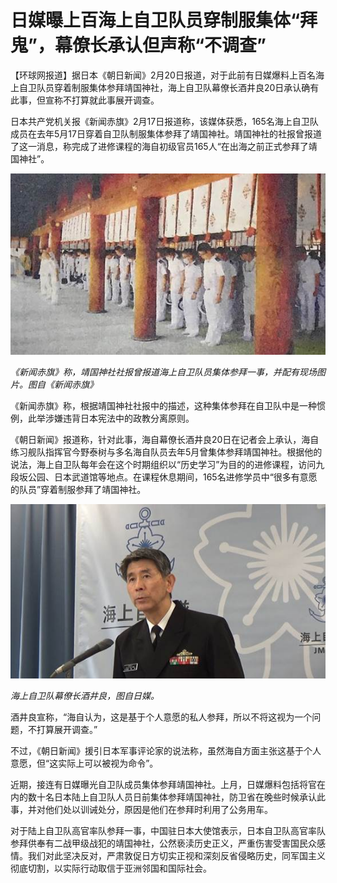# 日媒曝上百海上自卫队员穿制服集体“拜鬼”，幕僚长承认但声称“不调查”

【环球网报道】据日本《朝日新闻》2月20日报道，对于此前有日媒爆料上百名海上自卫队员穿着制服集体参拜靖国神社，海上自卫队幕僚长酒井良20日承认确有此事，但宣称不打算就此事展开调查。

日本共产党机关报《新闻赤旗》2月17日报道称，该媒体获悉，165名海上自卫队成员在去年5月17日穿着自卫队制服集体参拜了靖国神社。靖国神社的社报曾报道了这一消息，称完成了进修课程的海自初级官员165人“在出海之前正式参拜了靖国神社”。

![db5b45d8117bc352ed22c57fc61708cd.jpg](https://raw.githubusercontent.com/qqhsx/qqnews_image/main/2024/02/21/日媒曝上百海上自卫队员穿制服集体“拜鬼”，幕僚长承认但声称“不调查”/db5b45d8117bc352ed22c57fc61708cd.jpg)

 _《新闻赤旗》称，靖国神社社报曾报道海上自卫队员集体参拜一事，并配有现场图片。图自《新闻赤旗》_

《新闻赤旗》称，根据靖国神社社报中的描述，这种集体参拜在自卫队中是一种惯例，此举涉嫌违背日本宪法中的政教分离原则。

《朝日新闻》报道称，针对此事，海自幕僚长酒井良20日在记者会上承认，海自练习舰队指挥官今野泰树与多名海自队员去年5月曾集体参拜靖国神社。根据他的说法，海上自卫队每年会在这个时期组织以“历史学习”为目的的进修课程，访问九段坂公园、日本武道馆等地点。在课程休息期间，165名进修学员中“很多有意愿的队员”穿着制服参拜了靖国神社。

![10792d359077d1d3893a568e8f104742.jpg](https://raw.githubusercontent.com/qqhsx/qqnews_image/main/2024/02/21/日媒曝上百海上自卫队员穿制服集体“拜鬼”，幕僚长承认但声称“不调查”/10792d359077d1d3893a568e8f104742.jpg)

_海上自卫队幕僚长酒井良，图自日媒。_

酒井良宣称，“海自认为，这是基于个人意愿的私人参拜，所以不将这视为一个问题，不打算展开调查。”

不过，《朝日新闻》援引日本军事评论家的说法称，虽然海自方面主张这基于个人意愿，但“这实际上可以被视为命令”。

近期，接连有日媒曝光自卫队成员集体参拜靖国神社。上月，日媒爆料包括将官在内的数十名日本陆上自卫队人员日前集体参拜靖国神社，防卫省在晚些时候承认此事，并对他们处以训诫处分，原因是他们在参拜时利用了公务用车。

对于陆上自卫队高官率队参拜一事，中国驻日本大使馆表示，日本自卫队高官率队参拜供奉有二战甲级战犯的靖国神社，公然亵渎历史正义，严重伤害受害国民众感情。我们对此坚决反对，严肃敦促日方切实正视和深刻反省侵略历史，同军国主义彻底切割，以实际行动取信于亚洲邻国和国际社会。

